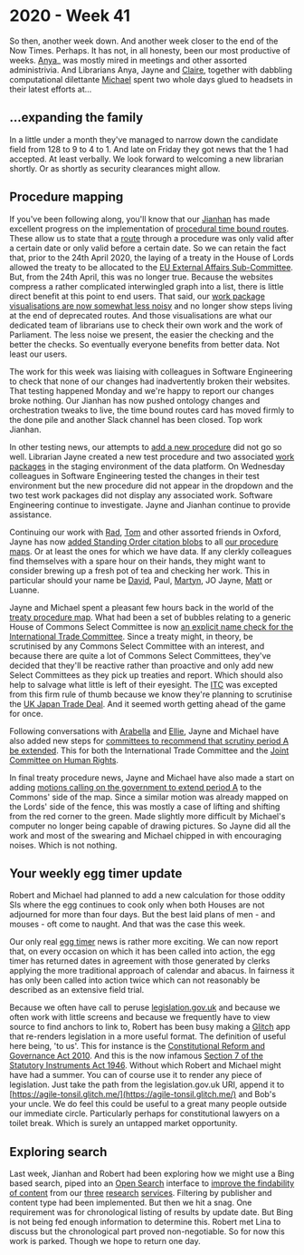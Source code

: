 # 2020 - Week 41

So then, another week down. And another week closer to the end of the Now Times. Perhaps. It has not, in all honesty, been our most productive of weeks. [Anya](https://twitter.com/bitten_)_ was mostly mired in meetings and other assorted administrivia. And Librarians Anya, Jayne and [Claire](https://twitter.com/tinysprite), together with dabbling computational dilettante [Michael](https://twitter.com/fantasticlife) spent two whole days glued to headsets in their latest efforts at...

## ...expanding the family

In a little under a month they've managed to narrow down the candidate field from 128 to 9 to 4 to 1. And late on Friday they got news that the 1 had accepted. At least verbally. We look forward to welcoming a new librarian shortly. Or as shortly as security clearances might allow.

## Procedure mapping

If you've been following along, you'll know that our [Jianhan](https://twitter.com/jianhanzhu) has made excellent progress on the implementation of [procedural time bound routes](https://trello.com/c/CDGB80DD/57-time-bound-routes). These allow us to state that a [route](https://ukparliament.github.io/ontologies/procedure/procedure-ontology.html#d4e164) through a procedure was only valid after a certain date or only valid before a certain date. So we can retain the fact that, prior to the 24th April 2020, the laying of a treaty in the House of Lords allowed the treaty to be allocated to the [EU External Affairs Sub-Committee](https://committees.parliament.uk/committee/336/eu-external-affairs-subcommittee/). But, from the 24th April, this was no longer true. Because the websites compress a rather complicated interwingled graph into a list, there is little direct benefit at this point to end users. That said, our [work package visualisations are now somewhat less noisy](https://procedures.azurewebsites.net/WorkPackages/3167/graph) and no longer show steps living at the end of deprecated routes. And those visualisations are what our dedicated team of librarians use to check their own work and the work of Parliament. The less noise we present, the easier the checking and the better the checks. So eventually everyone benefits from better data. Not least our users.

The work for this week was liaising with colleagues in Software Engineering to check that none of our changes had inadvertently broken their websites. That testing happened Monday and we're happy to report our changes broke nothing. Our Jianhan has now pushed ontology changes and orchestration tweaks to live, the time bound routes card has moved firmly to the done pile and another Slack channel has been closed. Top work Jianhan.

In other testing news, our attempts to [add a new procedure](https://trello.com/c/TMHt6dSy/156-introducing-other-procedures) did not go so well. Librarian Jayne created a new test procedure and two associated [work packages](https://ukparliament.github.io/ontologies/procedure/procedure-ontology.html#d4e259) in the staging environment of the data platform. On Wednesday colleagues in Software Engineering tested the changes in their test environment but the new procedure did not appear in the dropdown and the two test work packages did not display any associated work. Software Engineering continue to investigate. Jayne and Jianhan continue to provide assistance.

Continuing our work with [Rad](https://radoslawzubek.com/), [Tom](https://twitter.com/tomgfleming) and other assorted friends in Oxford, Jayne has now [added Standing Order citation blobs](https://trello.com/c/VJUF5xkl/161-adding-standing-order-citation-blobs-on-procedures) to all [our procedure maps](https://ukparliament.github.io/ontologies/procedure/procedure-ontology.html#maps). Or at least the ones for which we have data. If any clerkly colleagues find themselves with a spare hour on their hands, they might want to consider brewing up a fresh pot of tea and checking her work. This in particular should your name be [David](https://twitter.com/clerkly), Paul, [Martyn](https://twitter.com/martynpatrick), JO Jayne, [Matt](https://twitter.com/MattKorris) or Luanne.

Jayne and Michael spent a pleasant few hours back in the world of the [treaty procedure map](https://ukparliament.github.io/ontologies/procedure/flowcharts/crag-treaties/crag-treaties.pdf). What had been a set of bubbles relating to a generic House of Commons Select Committee is now [an explicit name check for the International Trade Committee](https://trello.com/c/NpMa1uRA/34-al-treaties-explicit-commons-select-committees). Since a treaty might, in theory, be scrutinised by any Commons Select Committee with an interest, and because there are quite a lot of Commons Select Committees, they've decided that they'll be reactive rather than proactive and only add new Select Committees as they pick up treaties and report. Which should also help to salvage what little is left of their eyesight. The [ITC](https://committees.parliament.uk/committee/367/international-trade-committee) was excepted from this firm rule of thumb because we know they're planning to scrutinise the [UK Japan Trade Deal](https://www.gov.uk/government/news/uk-and-japan-agree-historic-free-trade-agreement). And it seemed worth getting ahead of the game for once.

Following conversations with [Arabella](https://twitter.com/Arabella_Law) and [Ellie](https://twitter.com/ellie_hourigan), Jayne and Michael have also added new steps for [committees to recommend that scrutiny period A be extended](https://trello.com/c/KEDvQFMr/201-treaty-committee-recommendations-that-treaty-period-a-be-extended). This for both the International Trade Committee and the [Joint Committee on Human Rights](https://committees.parliament.uk/committee/93/human-rights-joint-committee/membership/).

In final treaty procedure news, Jayne and Michael have also made a start on adding [motions calling on the government to extend period A](https://trello.com/c/ftcelET1/191-treaty-procedure-commons-motion-to-extend-period-a) to the Commons' side of the map. Since a similar motion was already mapped on the Lords' side of the fence, this was mostly a case of lifting and shifting from the red corner to the green. Made slightly more difficult by Michael's computer no longer being capable of drawing pictures. So Jayne did all the work and most of the swearing and Michael chipped in with encouraging noises. Which is not nothing.

## Your weekly egg timer update

Robert and Michael had planned to add a new calculation for those oddity SIs where the egg continues to cook only when both Houses are not adjourned for more than four days. But the best laid plans of men - and mouses - oft come to naught. And that was the case this week.

Our only real [egg timer](http://parliament-calendar.herokuapp.com/) news is rather more exciting. We can now report that, on every occasion on which it has been called into action, the egg timer has returned dates in agreement with those generated by clerks applying the more traditional approach of calendar and abacus. In fairness it has only been called into action twice which can not reasonably be described as an extensive field trial.

Because we often have call to peruse [legislation.gov.uk](https://www.legislation.gov.uk/) and because we often work with little screens and because we frequently have to view source to find anchors to link to, Robert has been busy making a [Glitch](https://glitch.com/) app that re-renders legislation in a more useful format. The definition of useful here being, 'to us'. This for instance is the [Constitutional Reform and Governance Act 2010](https://agile-tonsil.glitch.me/ukpga/2010/25). And this is the now infamous [Section 7 of the Statutory Instruments Act 1946](https://agile-tonsil.glitch.me/ukpga/Geo6/9-10/36/section/7). Without which Robert and Michael might have had a summer. You can of course use it to render any piece of legislation. Just take the path from the legislation.gov.uk URI, append it to [https://agile-tonsil.glitch.me/](https://agile-tonsil.glitch.me/) and Bob's your uncle. We do feel this could be useful to a great many people outside our immediate circle. Particularly perhaps for constitutional lawyers on a toilet break. Which is surely an untapped market opportunity.

## Exploring search

Last week, Jianhan and Robert had been exploring how we might use a Bing based search, piped into an [Open Search](https://en.wikipedia.org/wiki/OpenSearch) interface to [improve the findability of content](https://trello.com/c/YmWfrg7V/189-library-search) from our [three](https://commonslibrary.parliament.uk/) [research](https://lordslibrary.parliament.uk/) [services](https://post.parliament.uk/). Filtering by publisher and content type had been implemented. But then we hit a snag. One requirement was for chronological listing of results by update date. But Bing is not being fed enough information to determine this. Robert met Lina to discuss but the chronological part proved non-negotiable. So for now this work is parked. Though we hope to return one day.





 

